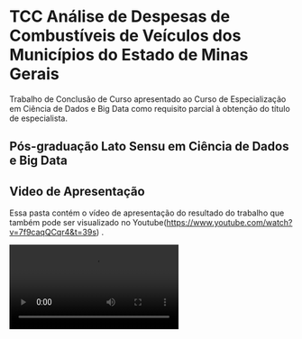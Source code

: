 # TCC Análise de Despesas de Combustíveis de Veículos dos Municípios do Estado de Minas Gerais

Trabalho de Conclusão de Curso apresentado ao Curso de Especialização em Ciência de Dados e Big Data como requisito parcial à obtenção do título de especialista.

## Pós-graduação Lato Sensu em Ciência de Dados e Big Data

## Video de Apresentação

Essa pasta contém o vídeo de apresentação do resultado do trabalho que também pode ser visualizado no Youtube(https://www.youtube.com/watch?v=7f9caqQCqr4&t=39s) .

![Video](https://github.com/pbergo/TCC_Entrega/blob/master/Video/Video_TCC_Entrega.webm)

